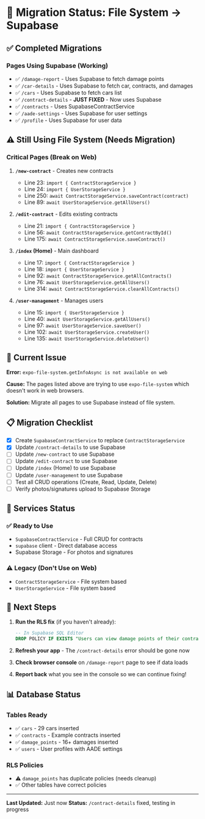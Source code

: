 # 🔄 Migration Status: File System → Supabase

## ✅ Completed Migrations

### Pages Using Supabase (Working)
- ✅ `/damage-report` - Uses Supabase to fetch damage points
- ✅ `/car-details` - Uses Supabase to fetch car, contracts, and damages
- ✅ `/cars` - Uses Supabase to fetch cars list
- ✅ `/contract-details` - **JUST FIXED** - Now uses Supabase
- ✅ `/contracts` - Uses SupabaseContractService
- ✅ `/aade-settings` - Uses Supabase for user settings
- ✅ `/profile` - Uses Supabase for user data

## ⚠️ Still Using File System (Needs Migration)

### Critical Pages (Break on Web)
1. **`/new-contract`** - Creates new contracts
   - Line 23: `import { ContractStorageService }`
   - Line 24: `import { UserStorageService }`
   - Line 250: `await ContractStorageService.saveContract(contract)`
   - Line 89: `await UserStorageService.getAllUsers()`

2. **`/edit-contract`** - Edits existing contracts
   - Line 21: `import { ContractStorageService }`
   - Line 56: `await ContractStorageService.getContractById()`
   - Line 175: `await ContractStorageService.saveContract()`

3. **`/index` (Home)** - Main dashboard
   - Line 17: `import { ContractStorageService }`
   - Line 18: `import { UserStorageService }`
   - Line 92: `await ContractStorageService.getAllContracts()`
   - Line 76: `await UserStorageService.getAllUsers()`
   - Line 314: `await ContractStorageService.clearAllContracts()`

4. **`/user-management`** - Manages users
   - Line 15: `import { UserStorageService }`
   - Line 40: `await UserStorageService.getAllUsers()`
   - Line 97: `await UserStorageService.saveUser()`
   - Line 102: `await UserStorageService.createUser()`
   - Line 135: `await UserStorageService.deleteUser()`

## 🎯 Current Issue

**Error:** `expo-file-system.getInfoAsync is not available on web`

**Cause:** The pages listed above are trying to use `expo-file-system` which doesn't work in web browsers.

**Solution:** Migrate all pages to use Supabase instead of file system.

## 📋 Migration Checklist

- [x] Create `SupabaseContractService` to replace `ContractStorageService`
- [x] Update `/contract-details` to use Supabase
- [ ] Update `/new-contract` to use Supabase
- [ ] Update `/edit-contract` to use Supabase
- [ ] Update `/index` (Home) to use Supabase
- [ ] Update `/user-management` to use Supabase
- [ ] Test all CRUD operations (Create, Read, Update, Delete)
- [ ] Verify photos/signatures upload to Supabase Storage

## 🔧 Services Status

### ✅ Ready to Use
- `SupabaseContractService` - Full CRUD for contracts
- `supabase` client - Direct database access
- Supabase Storage - For photos and signatures

### ⚠️ Legacy (Don't Use on Web)
- `ContractStorageService` - File system based
- `UserStorageService` - File system based

## 🚀 Next Steps

1. **Run the RLS fix** (if you haven't already):
   ```sql
   -- In Supabase SQL Editor
   DROP POLICY IF EXISTS "Users can view damage points of their contracts" ON public.damage_points;
   ```

2. **Refresh your app** - The `/contract-details` error should be gone now

3. **Check browser console** on `/damage-report` page to see if data loads

4. **Report back** what you see in the console so we can continue fixing!

## 📊 Database Status

### Tables Ready
- ✅ `cars` - 29 cars inserted
- ✅ `contracts` - Example contracts inserted
- ✅ `damage_points` - 16+ damages inserted
- ✅ `users` - User profiles with AADE settings

### RLS Policies
- ⚠️ `damage_points` has duplicate policies (needs cleanup)
- ✅ Other tables have correct policies

---

**Last Updated:** Just now
**Status:** `/contract-details` fixed, testing in progress

